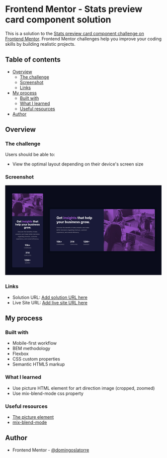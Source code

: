 # Frontend Mentor - Stats preview card component solution

This is a solution to the [Stats preview card component challenge on Frontend Mentor](https://www.frontendmentor.io/challenges/stats-preview-card-component-8JqbgoU62). Frontend Mentor challenges help you improve your coding skills by building realistic projects.

## Table of contents

- [Overview](#overview)
  - [The challenge](#the-challenge)
  - [Screenshot](#screenshot)
  - [Links](#links)
- [My process](#my-process)
  - [Built with](#built-with)
  - [What I learned](#what-i-learned)
  - [Useful resources](#useful-resources)
- [Author](#author)

## Overview

### The challenge

Users should be able to:

- View the optimal layout depending on their device's screen size

### Screenshot

![](./docs/screenshot.jpg)


### Links

- Solution URL: [Add solution URL here](https://your-solution-url.com)
- Live Site URL: [Add live site URL here](https://your-live-site-url.com)

## My process

### Built with

- Mobile-first workflow
- BEM methodology
- Flexbox
- CSS custom properties
- Semantic HTML5 markup

### What I learned

- Use picture HTML element for art direction image (cropped, zoomed)
- Use mix-blend-mode css property

### Useful resources

- [The picture element](https://developer.mozilla.org/en-US/docs/Web/HTML/Element/picture)
- [mix-blend-mode](https://developer.mozilla.org/en-US/docs/Web/CSS/mix-blend-mode) 

## Author
- Frontend Mentor - [@domingoslatorre](https://www.frontendmentor.io/profile/domingoslatorre)
